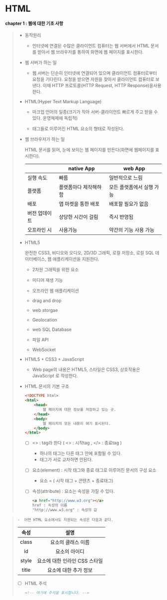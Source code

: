 # HTML

#### chapter 1 : 웹에 대한 기초 사항

> - 동작원리
>
>   - 인터넷에 연결된 수많은 클라이언트 컴퓨터는 웹 서버에서 HTML 문서를 받아서 웹 브라우저를 통하여 화면에 웹 페이지를 표시한다.
>
>   
>
> - 웹 서버가 하는 일
>
>   - 웹 서버는 단순히 인터넷에 연결되어 있으며 클라이언트 컴퓨터로부터 요청을 기다린다. 요청을 받으면 자원을 찾아서 클라이언트 컴퓨터로 보낸다. 이때 HTTP 프로토콜(HTTP Request, HTTP Response)을사용한다. 
>
>   
>
> - HTML(Hyper Text Markup Language)
>
>   - 마크업 언어의 일종(크기가 작아 서버-클라이언트 빠르게 주고 받을 수 있다. 운영체제에 독립적)
>
>   - 태그들로 이루어진 HTML 요소의 형태로 작성된다. 
>
>   
>
> - 웹 브라우저가 하는 일
>
>   HTML 문서를 읽어, 눈에 보이는 웹 페이지를 만든다(화면에 웹페이지를 표시한다). 
>
>   |               | native App             | web App                   |
>   | ------------- | ---------------------- | ------------------------- |
>   | 실행 속도     | 빠름                   | 일반적으로 느림           |
>   | 플랫폼        | 플랫폼마다 제작해햐 함 | 모든 플랫폼에서 실행 가능 |
>   | 배포          | 앱 마켓을 통한 배포    | 배포할 필요가 없음        |
>   | 버전 업데이트 | 상당한 시간이 걸림     | 즉시 반영됨               |
>   | 오프라인 시   | 사용가능               | 약간의 기능 사용 가능     |
>
>   
>
> - HTML5
>
>   완전한 CSS3, 비디오와 오디오, 2D/3D 그래픽, 로컬 저장소, 로컬 SQL 데이터베이스, 웹 애플리케이션을 지원한다. 
>
>   - 2차원 그래픽을 위한 <canvas>요소
>
>   - 미디어 재생 기능
>
>   - 오프라인 웹 애플리케이션
>
>   - drag and drop
>
>   - web storgae
>
>   - Geolocation
>
>   - web SQL Database
>
>   - 파일 API 
>
>   - WebSocket
>
>     
>
> - HTML5 + CSS3 + JavaScript
>
>   - Web page의 내용은 HTML5, 스타일은 CSS3, 상호작용은 JavaScript 로 작성한다.
>
>   
>
> - HTML 문서의 기본 구조 
>
>   ```html
>   <!DOCTYPE html>
>   <html>
>       <head>
>           웹 페이지에 대한 정보를 저장하고 있는 곳.
>       </head>
>       <body>
>           웹 페이지의 모든 내용이 여기 표시된다.
>       </body>
>   </html>
>   
>   ```
>
>   - [ ] <> : tag라 한다 ( <> : 시작tag  , </> : 종료tag )
>     - 하나의 태그는 다른 태그 안에 포함될 수 있다.
>     - 태그가 서로 교차하면 안된다.	
>
>   - [ ] 요소(element) : 시작 태그와 종료 태그로 이루어진 문서의 구성 요소
>     - 요소 = ( 시작 태그 + 콘텐츠 + 종료태그) 
>
>   - [ ] 속성(attribute) : 요소는 속성을 가질 수 있다. 
>
>     ```html
>     <a href="http://www.w3.org"></a>
>     href : 속성의 이름
>     "http://www.w3.org" : 속성의 값
>     ```
>
  
>     
>
>     -  어떤 HTML 요소에서도 지원되는 속성은 다음과 같다.
>
>   | 속성  |             설명              |
>   | :---: | :---------------------------: |
>   | class |      요소의 클래스 이름       |
>   |  id   |         요소의 아이디         |
>   | style | 요소에 대한 인라인 CSS 스타일 |
>   | title |     요소에 대한 추가 정보     |
>
>   - [ ] HTML 주석
>
>     ```html
>     <!-- 여기에 주석을 표시합니다. -->
>     ```
>
>     














